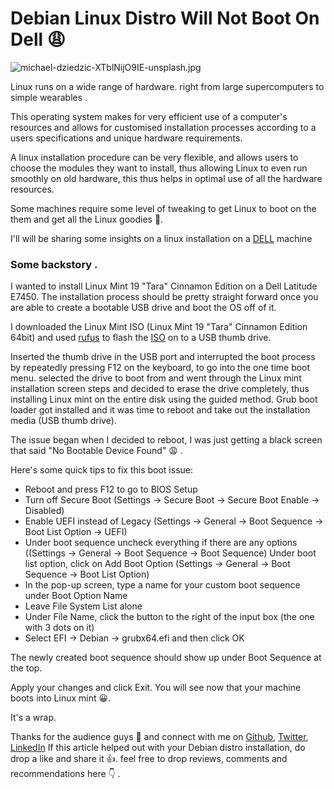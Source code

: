 # Debian Linux Distro Will Not Boot On Dell 😩


![michael-dziedzic-XTblNijO9IE-unsplash.jpg](https://cdn.hashnode.com/res/hashnode/image/upload/v1600623381443/aldAYDMJJ.jpeg)








Linux runs on a  wide range of hardware. right from large supercomputers to simple wearables .

This operating system makes for very efficient use of a computer's resources and allows for customised  installation processes according to a users specifications and unique hardware requirements.

A linux installation procedure can be very flexible, and allows users to choose the modules they want to install, thus allowing  Linux to  even run smoothly  on old hardware, this thus helps in optimal use of all the hardware resources.

Some machines require some level of tweaking to get Linux to boot on the them and get all the Linux goodies 🤩. 

I'll will be sharing some insights on a linux installation on a [DELL](https://www.dell.com/ng/p/?c=ng&l=en&s=bsd) machine


 
### Some backstory .   
I wanted to install Linux Mint 19 "Tara" Cinnamon Edition on a Dell Latitude E7450. The installation process should be  pretty straight forward once you are able to create a bootable USB drive and boot the OS off of it.

I downloaded the Linux Mint ISO (Linux Mint 19 "Tara" Cinnamon Edition 64bit) and used [rufus](https://rufus.ie/) to flash the [ISO](https://www.linuxmint.com/download.php) on to a  USB thumb drive.

 Inserted the thumb drive in the USB port and interrupted the boot process by  repeatedly pressing F12 on the keyboard, to go into the one time boot menu. selected the drive to boot from and went through the Linux mint installation screen steps and decided to erase the drive completely, thus installing Linux mint on the entire disk using the guided method. Grub boot loader got installed and it was time to reboot and take out the installation media (USB thumb drive).

The issue began when I decided to reboot,  I was just getting a black screen that said "No Bootable Device Found" 😩 .

Here's some quick tips to fix this boot issue:

- Reboot and press F12 to go to BIOS Setup
- Turn off Secure Boot (Settings -> Secure Boot -> Secure Boot Enable -> Disabled)
- Enable UEFI instead of Legacy (Settings -> General -> Boot Sequence -> Boot List Option -> UEFI)
- Under boot sequence uncheck everything if there are any options ((Settings -> General -> Boot Sequence -> Boot Sequence)
Under boot list option, click on Add Boot Option (Settings -> General -> Boot Sequence -> Boot List Option)
- In the pop-up screen, type a name for your custom boot sequence under Boot Option Name
- Leave File System List alone
- Under File Name, click the button to the right of the input box (the one with 3 dots on it)
- Select EFI -> Debian -> grubx64.efi and then click OK

The newly created boot sequence should show up under Boot Sequence at the top.

Apply your changes and click Exit. You will see now that your machine boots into Linux mint  😀.

It's a wrap. 

Thanks for the audience guys 🤗  and connect with me on [Github](https://github.com/nextwebb), [Twitter](https://twitter.com/i_am_nextwebb), [LinkedIn](https://www.linkedin.com/in/peterson-oaikhenah-102645144/) 
If this article helped out  with your Debian distro installation, do drop a like and share it 👍.  feel free to drop reviews, comments and recommendations here 👇 .


 